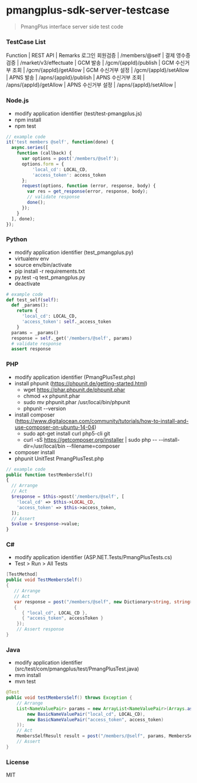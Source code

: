 # pmangplus-sdk-server-testcase
> PmangPlus interface server side test code

### TestCase List
Function             |     REST API            |     Remarks
로그인 회원검증       | /members/@self          |
결제 영수증 검증      | /market/v3/effectuate   | 
GCM 발송             | /gcm/{appId}/publish    |
GCM 수신거부 조회     | /gcm/{appId}/getAllow   | 
GCM 수신거부 설정     | /gcm/{appId}/setAllow   |
APNS 발송            | /apns/{appId}/publish   |
APNS 수신거부 조회    | /apns/{appId}/getAllow  |
APNS 수신거부 설정    | /apns/{appId}/setAllow  |


### Node.js
* modify application identifier (test/test-pmangplus.js)
* npm install
* npm test

```javascript
// example code 
it('test members @self', function(done) {
  async.series([
    function (callback) {
      var options = post('/members/@self');
      options.form = {
          'local_cd': LOCAL_CD,
          'access_token': access_token
      };
      request(options, function (error, response, body) {
        var res = get_response(error, response, body);
        // validate response
        done();
      });
    }
  ], done);
});
```


### Python
* modify application identifier (test_pmangplus.py)
* virtualenv env
* source env/bin/activate
* pip install -r requirements.txt
* py.test -q test_pmangplus.py
* deactivate

``` python
# example code 
def test_self(self):
  def _params():
    return {
      'local_cd': LOCAL_CD,
      'access_token': self._access_token
    }
  params = _params()
  response = self._get('/members/@self', params)
  # validate response
  assert response
```


### PHP
* modify application identifier (PmangPlusTest.php)
* install phpunit (https://phpunit.de/getting-started.html)
  * wget https://phar.phpunit.de/phpunit.phar
  * chmod +x phpunit.phar
  * sudo mv phpunit.phar /usr/local/bin/phpunit
  * phpunit --version
* install composer (https://www.digitalocean.com/community/tutorials/how-to-install-and-use-composer-on-ubuntu-14-04)
  * sudo apt-get install curl php5-cli git
  * curl -sS https://getcomposer.org/installer | sudo php -- --install-dir=/usr/local/bin --filename=composer
* composer install
* phpunit UnitTest PmangPlusTest.php

``` php
// example code
public function testMembersSelf()
{
  // Arrange
  // Act
  $response = $this->post('/members/@self', [
    'local_cd' => $this->LOCAL_CD,
    'access_token' => $this->access_token,
  ]);
  // Assert
  $value = $response->value;
}
```


### C#
* modify application identifier (ASP.NET.Tests/PmangPlusTests.cs)
* Test > Run > All Tests

``` c#
[TestMethod]
public void TestMembersSelf()
{
   // Arrange           
   // Act
   var response = post("/members/@self", new Dictionary<string, string>
   {
      { "local_cd", LOCAL_CD },
      { "access_token", accessToken }
    });
    // Assert response
}
```


### Java
* modify application identifier (src/test/com/pmangplus/test/PmangPlusTest.java)
* mvn install
* mvn test

``` java
@Test
public void testMembersSelf() throws Exception {
    // Arrange
    List<NameValuePair> params = new ArrayList<NameValuePair>(Arrays.asList(
        new BasicNameValuePair("local_cd", LOCAL_CD),
        new BasicNameValuePair("access_token", access_token)
    ));
    // Act
    MembersSelfResult result = post("/members/@self", params, MembersSelfResult.class);
    // Assert
}
```


### License 
MIT